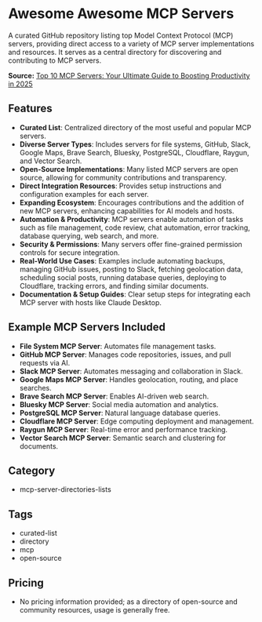 # Awesome Awesome MCP Servers

A curated GitHub repository listing top Model Context Protocol (MCP) servers, providing direct access to a variety of MCP server implementations and resources. It serves as a central directory for discovering and contributing to MCP servers.

**Source:** [Top 10 MCP Servers: Your Ultimate Guide to Boosting Productivity in 2025](https://apidog.com/blog/top-10-mcp-servers/)

## Features
- **Curated List**: Centralized directory of the most useful and popular MCP servers.
- **Diverse Server Types**: Includes servers for file systems, GitHub, Slack, Google Maps, Brave Search, Bluesky, PostgreSQL, Cloudflare, Raygun, and Vector Search.
- **Open-Source Implementations**: Many listed MCP servers are open source, allowing for community contributions and transparency.
- **Direct Integration Resources**: Provides setup instructions and configuration examples for each server.
- **Expanding Ecosystem**: Encourages contributions and the addition of new MCP servers, enhancing capabilities for AI models and hosts.
- **Automation & Productivity**: MCP servers enable automation of tasks such as file management, code review, chat automation, error tracking, database querying, web search, and more.
- **Security & Permissions**: Many servers offer fine-grained permission controls for secure integration.
- **Real-World Use Cases**: Examples include automating backups, managing GitHub issues, posting to Slack, fetching geolocation data, scheduling social posts, running database queries, deploying to Cloudflare, tracking errors, and finding similar documents.
- **Documentation & Setup Guides**: Clear setup steps for integrating each MCP server with hosts like Claude Desktop.

## Example MCP Servers Included
- **File System MCP Server**: Automates file management tasks.
- **GitHub MCP Server**: Manages code repositories, issues, and pull requests via AI.
- **Slack MCP Server**: Automates messaging and collaboration in Slack.
- **Google Maps MCP Server**: Handles geolocation, routing, and place searches.
- **Brave Search MCP Server**: Enables AI-driven web search.
- **Bluesky MCP Server**: Social media automation and analytics.
- **PostgreSQL MCP Server**: Natural language database queries.
- **Cloudflare MCP Server**: Edge computing deployment and management.
- **Raygun MCP Server**: Real-time error and performance tracking.
- **Vector Search MCP Server**: Semantic search and clustering for documents.

## Category
- mcp-server-directories-lists

## Tags
- curated-list
- directory
- mcp
- open-source

## Pricing
- No pricing information provided; as a directory of open-source and community resources, usage is generally free.
